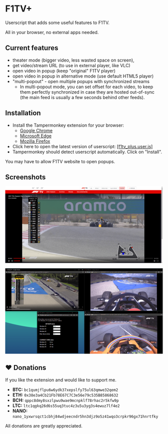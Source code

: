 # F1TV+
Userscript that adds some useful features to F1TV.

All in your browser, no external apps needed.

## Current features
* theater mode (bigger video, less wasted space on screen),
* get video/stream URL (to use in external player, like VLC)
* open video in popup (keep "original" F1TV player)
* open video in popup in alternative mode (use default HTML5 player)
* "multi-popout" - open multiple popups with synchronized streams
  * In multi-popout mode, you can set offset for each video, to keep them perfectly synchronized in case they are hosted out-of-sync (the main feed is usually a few seconds behind other feeds).

## Installation
* Install the Tampermonkey extension for your browser:
  * [Google Chrome](https://chrome.google.com/webstore/detail/tampermonkey/dhdgffkkebhmkfjojejmpbldmpobfkfo)
  * [Microsoft Edge](https://microsoftedge.microsoft.com/addons/detail/tampermonkey/iikmkjmpaadaobahmlepeloendndfphd)
  * [Mozilla Firefox](https://addons.mozilla.org/en-US/firefox/addon/tampermonkey/)
* Click here to open the latest version of userscript: [[f1tv_plus.user.js]](https://github.com/najdek/f1tv_plus/raw/main/f1tv_plus.user.js)
* Tampermonkey should detect userscript automatically. Click on "Install".

You may have to allow F1TV website to open popups.


## Screenshots
![Screenshot 1](other/screenshot_1.png)

![Screenshot 2](other/screenshot_2.png)

## ❤ Donations
If you like the extension and would like to support me.

- **BTC:** `bc1qumjflpu6w6ydk37xepslfy75ul63qmwe32qem2`
- **ETH:** `0x38e3a4Cb21Fb78E67C7C3e56e79c535B85868632`
- **BCH:** `qppc8dmy8sxzlpwu9wae9mcnpklf78rhac2r5kfw9p`
- **LTC:** `ltc1qgkq26d6s55uq3tuc4z3u5u3yg3s4ewuz7lf4e2`
- **NANO:** `nano_1yxwrsqct1cbhj84wdjeecndr5hn3djz9o5z41wqo3crpkr96gx71hnrtfky`

All donations are greatly appreciated.
